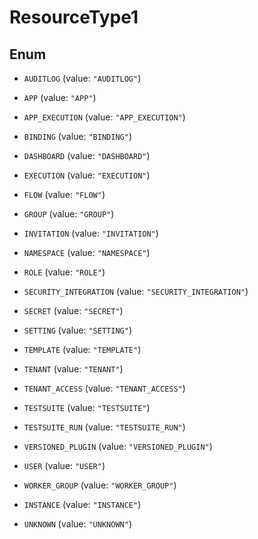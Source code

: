 

# ResourceType1

## Enum


* `AUDITLOG` (value: `"AUDITLOG"`)

* `APP` (value: `"APP"`)

* `APP_EXECUTION` (value: `"APP_EXECUTION"`)

* `BINDING` (value: `"BINDING"`)

* `DASHBOARD` (value: `"DASHBOARD"`)

* `EXECUTION` (value: `"EXECUTION"`)

* `FLOW` (value: `"FLOW"`)

* `GROUP` (value: `"GROUP"`)

* `INVITATION` (value: `"INVITATION"`)

* `NAMESPACE` (value: `"NAMESPACE"`)

* `ROLE` (value: `"ROLE"`)

* `SECURITY_INTEGRATION` (value: `"SECURITY_INTEGRATION"`)

* `SECRET` (value: `"SECRET"`)

* `SETTING` (value: `"SETTING"`)

* `TEMPLATE` (value: `"TEMPLATE"`)

* `TENANT` (value: `"TENANT"`)

* `TENANT_ACCESS` (value: `"TENANT_ACCESS"`)

* `TESTSUITE` (value: `"TESTSUITE"`)

* `TESTSUITE_RUN` (value: `"TESTSUITE_RUN"`)

* `VERSIONED_PLUGIN` (value: `"VERSIONED_PLUGIN"`)

* `USER` (value: `"USER"`)

* `WORKER_GROUP` (value: `"WORKER_GROUP"`)

* `INSTANCE` (value: `"INSTANCE"`)

* `UNKNOWN` (value: `"UNKNOWN"`)



